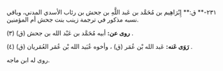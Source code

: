 ٢٣١-** ق:** إِبْرَاهِيم بن مُحَمَّد بن عَبد اللَّهِ بن جحش بن رئاب الأسدي المدني، وباقي نسبه مذكور في ترجمة زينب بنت جحش أم المؤمنين.

**روى عن:** أبيه مُحَمَّد بن عَبْد الله بن جحش (ق) (٣) .

**رَوَى عَنه:** عَبد الله بْن عُمَر (ق) ، وأخوه عُبَيد الله بْن عُمَر العُمَريان (ق) (٤) .

روى له ابن ماجه.